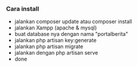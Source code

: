 ### Cara install

- jalankan composer update atau composer install
- jalankan Xampp (apache & mysql)
- buat database nya dengan nama "portalberita"
- jalankan php artisan key:generate
- jalankan php artisan migrate
- jalankan dengan php artisan serve
- done

